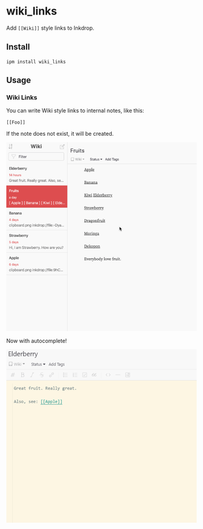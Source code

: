 # wiki_links

Add `[[Wiki]]` style links to Inkdrop.

## Install

```
ipm install wiki_links
```

## Usage

### Wiki Links

You can write Wiki style links to internal notes, like this:

    [[Foo]]

If the note does not exist, it will be created.

![Demo](assets/inkdrop_wiki_links_demo_3.gif)

Now with autocomplete!

![Autocomplete demo](assets/inkdrop_wiki_links_autocomplete_demo.gif)
